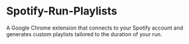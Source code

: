 # Spotify-Run-Playlists

A Google Chrome extension that connects to your Spotify account and generates custom playlists tailored to the duration of your run.
